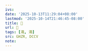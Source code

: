 ```yaml
---
ivs:
date: '2025-10-13T11:29:04+08:00'
lastmod: '2025-10-14T21:46:45-08:00'
title: 󰟿
url: 󰟿
tags: [澠, 澠]
src: GHZR, DCCV
note:
---
```

